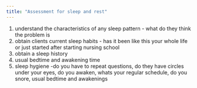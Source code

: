 ```yaml
---
title: "Assessment for sleep and rest"
---
```

1) understand the characteristics of any sleep pattern - what do they think the problem is
2) obtain clients current sleep habits - has it been like this your whole life or just started after starting nursing school
3) obtain a sleep history
4) usual bedtime and awakening time
5) sleep hygiene
-do you have to repeat questions, do they have circles under your eyes, do you awaken, whats your regular schedule, do you snore, usual bedtime and awakenings


